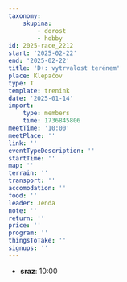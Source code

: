```yaml
---
taxonomy:
    skupina:
        - dorost
        - hobby
id: 2025-race_2212
start: '2025-02-22'
end: '2025-02-22'
title: 'D+: vytrvalost terénem'
place: Klepačov
type: T
template: trenink
date: '2025-01-14'
import:
    type: members
    time: 1736845806
meetTime: '10:00'
meetPlace: ''
link: ''
eventTypeDescription: ''
startTime: ''
map: ''
terrain: ''
transport: ''
accomodation: ''
food: ''
leader: Jenda
note: ''
return: ''
price: ''
program: ''
thingsToTake: ''
signups: ''
---
```


* **sraz**: 10:00
